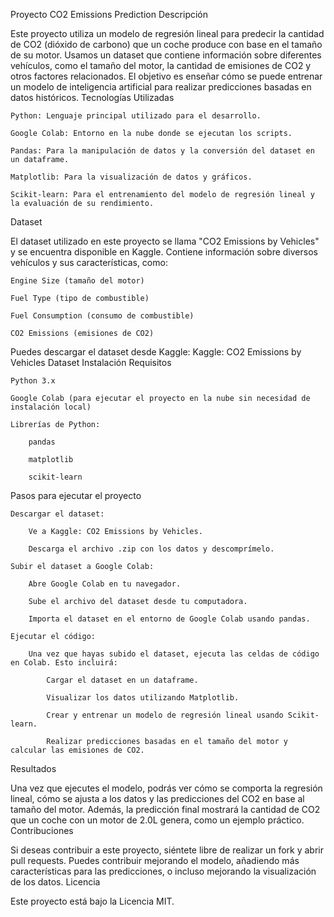 Proyecto CO2 Emissions Prediction
Descripción

Este proyecto utiliza un modelo de regresión lineal para predecir la cantidad de CO2 (dióxido de carbono) que un coche produce con base en el tamaño de su motor. Usamos un dataset que contiene información sobre diferentes vehículos, como el tamaño del motor, la cantidad de emisiones de CO2 y otros factores relacionados. El objetivo es enseñar cómo se puede entrenar un modelo de inteligencia artificial para realizar predicciones basadas en datos históricos.
Tecnologías Utilizadas

    Python: Lenguaje principal utilizado para el desarrollo.

    Google Colab: Entorno en la nube donde se ejecutan los scripts.

    Pandas: Para la manipulación de datos y la conversión del dataset en un dataframe.

    Matplotlib: Para la visualización de datos y gráficos.

    Scikit-learn: Para el entrenamiento del modelo de regresión lineal y la evaluación de su rendimiento.

Dataset

El dataset utilizado en este proyecto se llama "CO2 Emissions by Vehicles" y se encuentra disponible en Kaggle. Contiene información sobre diversos vehículos y sus características, como:

    Engine Size (tamaño del motor)

    Fuel Type (tipo de combustible)

    Fuel Consumption (consumo de combustible)

    CO2 Emissions (emisiones de CO2)

Puedes descargar el dataset desde Kaggle:
Kaggle: CO2 Emissions by Vehicles Dataset
Instalación
Requisitos

    Python 3.x

    Google Colab (para ejecutar el proyecto en la nube sin necesidad de instalación local)

    Librerías de Python:

        pandas

        matplotlib

        scikit-learn

Pasos para ejecutar el proyecto

    Descargar el dataset:

        Ve a Kaggle: CO2 Emissions by Vehicles.

        Descarga el archivo .zip con los datos y descomprímelo.

    Subir el dataset a Google Colab:

        Abre Google Colab en tu navegador.

        Sube el archivo del dataset desde tu computadora.

        Importa el dataset en el entorno de Google Colab usando pandas.

    Ejecutar el código:

        Una vez que hayas subido el dataset, ejecuta las celdas de código en Colab. Esto incluirá:

            Cargar el dataset en un dataframe.

            Visualizar los datos utilizando Matplotlib.

            Crear y entrenar un modelo de regresión lineal usando Scikit-learn.

            Realizar predicciones basadas en el tamaño del motor y calcular las emisiones de CO2.
  Resultados
  
  Una vez que ejecutes el modelo, podrás ver cómo se comporta la regresión lineal, cómo se ajusta a los datos y las predicciones del CO2 en base al tamaño del motor. Además, la predicción final mostrará la cantidad de CO2 que un coche con un motor de 2.0L genera, como un ejemplo práctico.
  Contribuciones
  
  Si deseas contribuir a este proyecto, siéntete libre de realizar un fork y abrir pull requests. Puedes contribuir mejorando el modelo, añadiendo más características para las predicciones, o incluso mejorando la visualización de los datos.
  Licencia
  
  Este proyecto está bajo la Licencia MIT.


